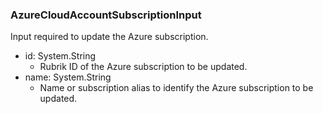 ### AzureCloudAccountSubscriptionInput
Input required to update the Azure subscription.

- id: System.String
  - Rubrik ID of the Azure subscription to be updated.
- name: System.String
  - Name or subscription alias to identify the Azure subscription to be updated.
